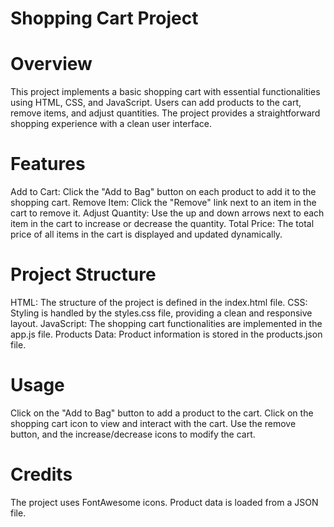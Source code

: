 # Shopping Cart Project #
# Overview
This project implements a basic shopping cart with essential functionalities using HTML, CSS, and JavaScript. Users can add products to the cart, remove items, and adjust quantities. The project provides a straightforward shopping experience with a clean user interface.

# Features
Add to Cart: Click the "Add to Bag" button on each product to add it to the shopping cart.
Remove Item: Click the "Remove" link next to an item in the cart to remove it.
Adjust Quantity: Use the up and down arrows next to each item in the cart to increase or decrease the quantity.
Total Price: The total price of all items in the cart is displayed and updated dynamically.

# Project Structure
HTML: The structure of the project is defined in the index.html file.
CSS: Styling is handled by the styles.css file, providing a clean and responsive layout.
JavaScript: The shopping cart functionalities are implemented in the app.js file.
Products Data: Product information is stored in the products.json file.

# Usage
Click on the "Add to Bag" button to add a product to the cart.
Click on the shopping cart icon to view and interact with the cart.
Use the remove button, and the increase/decrease icons to modify the cart.
 # Credits
The project uses FontAwesome icons.
Product data is loaded from a JSON file.

